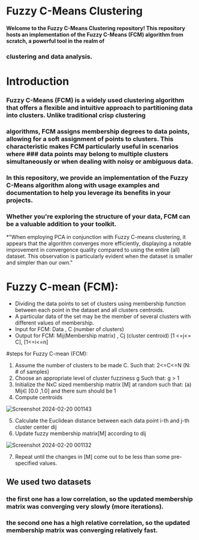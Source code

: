 # Fuzzy C-Means Clustering
#### Welcome to the Fuzzy C-Means Clustering repository! This repository hosts an implementation of the Fuzzy C-Means (FCM) algorithm from scratch, a powerful tool in the realm of 
### clustering and data analysis.

# Introduction
### Fuzzy C-Means (FCM) is a widely used clustering algorithm that offers a flexible and intuitive approach to partitioning data into clusters. Unlike traditional crisp clustering 
### algorithms, FCM assigns membership degrees to data points, allowing for a soft assignment of points to clusters. This characteristic makes FCM particularly useful in scenarios where ### data points may belong to multiple clusters simultaneously or when dealing with noisy or ambiguous data.

### In this repository, we provide an implementation of the Fuzzy C-Means algorithm along with usage examples and documentation to help you leverage its benefits in your projects. 
### Whether you're exploring the structure of your data, FCM can be a valuable addition to your toolkit.






*"When employing PCA in conjunction with Fuzzy C-means clustering, it appears that the algorithm converges more efficiently, displaying a notable improvement in convergence quality compared to using the entire (all) dataset. This observation is particularly evident when the dataset is smaller and simpler than our own."



 


# Fuzzy C-mean (FCM): 
* Dividing the data points to set of clusters using membership function between each point in the dataset and all clusters centroids.
* A particular data of the set may be the member of several clusters with different values of membership.
* Input for FCM: Data , C (number of clusters)
* Output for FCM: Mij(Membership matrix) , Cj (cluster centroid) [1 <=j<= C], [1<=i<=n]
  

#steps for Fuzzy C-mean (FCM):
1. Assume the number of clusters to be made C. Such that: 2<=C<=N (N: # of samples)
2. Choose an appropriate level of cluster fuzziness g  Such that: g > 1
3. Initialize the NxC sized membership matrix [M] at random such that: (a) Mij∈ [0.0 ,1.0] and there sum should be 1
4. Compute centroids



![Screenshot 2024-02-20 001143](https://github.com/Abdelrahman-Amen/Fuzzy-C-Means-Clustering-from-scratch/assets/103226865/bbe0b15e-6b70-41e5-964d-ba29e8d5ae1c)



5. Calculate the Euclidean distance between each data point i-th and j-th cluster center dij  
6. Update fuzzy membership matrix[M] according to dij



![Screenshot 2024-02-20 001132](https://github.com/Abdelrahman-Amen/Fuzzy-C-Means-Clustering-from-scratch/assets/103226865/c4401a82-2017-45d0-8cfc-1c5efe7034cf)



7. Repeat until the changes in [M] come out to be less than some pre-specified values.




## We used two datasets
### the first one has a low correlation, so the updated membership matrix was converging very slowly (more iterations).
### the second one has a high relative correlation, so the updated membership matrix was converging relatively fast.
 






